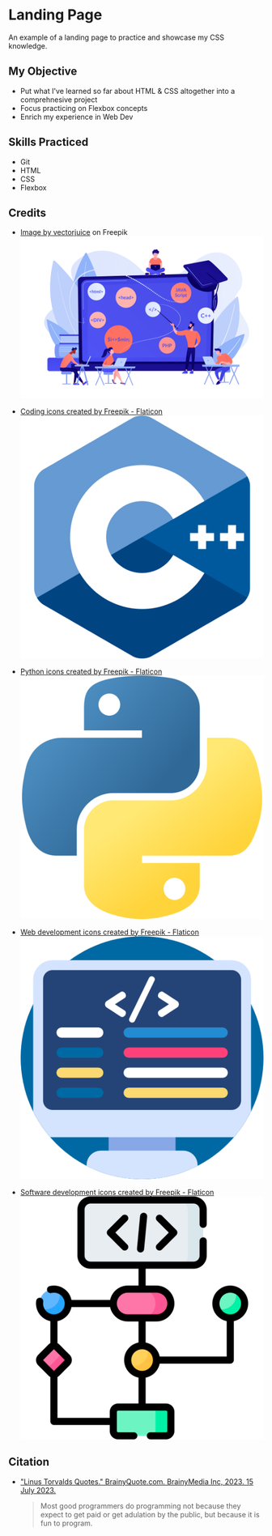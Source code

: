 # Landing Page
An example of a landing page to practice and showcase my CSS knowledge.

## My Objective
- Put what I've learned so far about HTML & CSS altogether into a comprehnesive project
- Focus practicing on Flexbox concepts
- Enrich my experience in Web Dev

## Skills Practiced
- Git
- HTML
- CSS
- Flexbox

## Credits
- [Image by vectorjuice](https://www.freepik.com/free-vector/script-writing-software-engineering-coding-workshop-code-created-workshop-online-programming-course-apps-games-development-class-concept-pinkish-coral-bluevector-isolated-illustration_11663358.htm#page=5&query=programming&position=1&from_view=search&track=sph) on Freepik
    ![Header image](images/coding.jpg)

- [Coding icons created by Freepik - Flaticon](https://www.flaticon.com/free-icons/coding "coding icons") <br/>
    ![C++ icon](images/cpp.png)


- [Python icons created by Freepik - Flaticon](https://www.flaticon.com/free-icons/python "python icons") <br/>
    ![Python icon](images/python.png)


- [Web development icons created by Freepik - Flaticon](https://www.flaticon.com/free-icons/web-development "web development icons") <br/>
    ![Web Development icon](images/web-development.png)


- [Software development icons created by Freepik - Flaticon](https://www.flaticon.com/free-icons/software-development "software development icons") <br/>
    ![Algorithms icon](images/datastructures-and-algorithms.png)


## Citation
- ["Linus Torvalds Quotes." BrainyQuote.com. BrainyMedia Inc, 2023. 15 July 2023.](https://www.brainyquote.com/quotes/linus_torvalds_367382) <br/>
    > Most good programmers do programming not because they expect to get paid or get adulation by the public, but because it is fun to program.